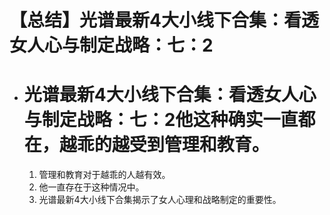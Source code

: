 # 【总结】光谱最新4大小线下合集：看透女人心与制定战略：七：2

-   # 光谱最新4大小线下合集：看透女人心与制定战略：七：2他这种确实一直都在，越乖的越受到管理和教育。
    1.  管理和教育对于越乖的人越有效。
    2.  他一直存在于这种情况中。
    3.  光谱最新4大小线下合集揭示了女人心理和战略制定的重要性。